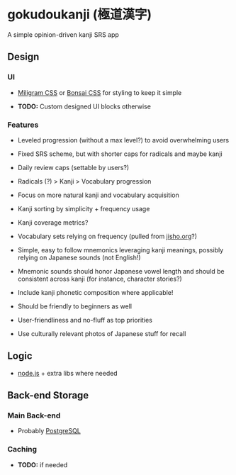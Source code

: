 # gokudoukanji (極道漢字)
A simple opinion-driven kanji SRS app

## Design

### UI
- [Miligram CSS](https://milligram.io/) or [Bonsai CSS](https://www.bonsaicss.com/) for styling to keep it simple

- **TODO:** Custom designed UI blocks otherwise

### Features
- Leveled progression (without a max level?) to avoid overwhelming users

- Fixed SRS scheme, but with shorter caps for radicals and maybe kanji

- Daily review caps (settable by users?)

- Radicals (?) > Kanji > Vocabulary progression

- Focus on more natural kanji and vocabulary acquisition

- Kanji sorting by simplicity + frequency usage

- Kanji coverage metrics?

- Vocabulary sets relying on frequency (pulled from [jisho.org](https://jisho.org/)?)

- Simple, easy to follow mnemonics leveraging kanji meanings, possibly relying on Japanese sounds (not English!)

- Mnemonic sounds should honor Japanese vowel length and should be consistent across kanji (for instance, character stories?)

- Include kanji phonetic composition where applicable!

- Should be friendly to beginners as well

- User-friendliness and no-fluff as top priorities

- Use culturally relevant photos of Japanese stuff for recall

## Logic
- [node.js](https://nodejs.org/en) + extra libs where needed

## Back-end Storage

### Main Back-end
- Probably [PostgreSQL](https://www.postgresql.org/)

### Caching
- **TODO:** if needed
